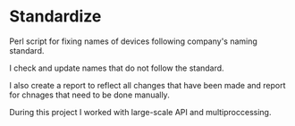 # Standardize
Perl script for fixing names of devices following company's naming standard.

I check and update names that do not follow the standard. 

I also create a report to reflect all changes that have been made and report for chnages that need to be done manually.

During this project I worked with large-scale API and multiproccessing.
